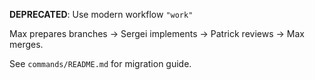 **DEPRECATED**: Use modern workflow `"work"`

Max prepares branches → Sergei implements → Patrick reviews → Max merges.

See `commands/README.md` for migration guide.
